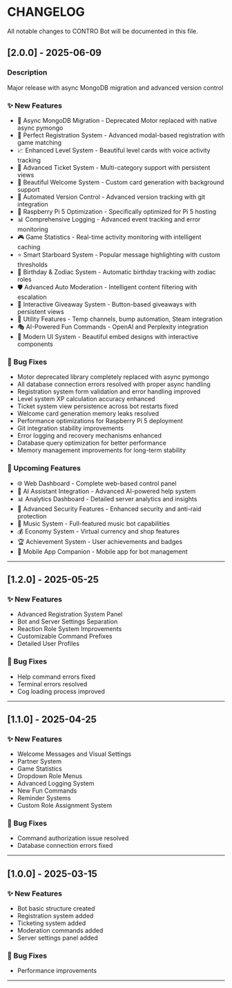# CHANGELOG

All notable changes to CONTRO Bot will be documented in this file.

## [2.0.0] - 2025-06-09

### Description
Major release with async MongoDB migration and advanced version control

### ✨ New Features
- 🚀 Async MongoDB Migration - Deprecated Motor replaced with native async pymongo
- 🎯 Perfect Registration System - Advanced modal-based registration with game matching
- 📈 Enhanced Level System - Beautiful level cards with voice activity tracking
- 🎫 Advanced Ticket System - Multi-category support with persistent views
- 👋 Beautiful Welcome System - Custom card generation with background support
- 🔧 Automated Version Control - Advanced version tracking with git integration
- 🍓 Raspberry Pi 5 Optimization - Specifically optimized for Pi 5 hosting
- 📊 Comprehensive Logging - Advanced event tracking and error monitoring
- 🎮 Game Statistics - Real-time activity monitoring with intelligent caching
- ⭐ Smart Starboard System - Popular message highlighting with custom thresholds
- 🎂 Birthday & Zodiac System - Automatic birthday tracking with zodiac roles
- 🛡️ Advanced Auto Moderation - Intelligent content filtering with escalation
- 🎉 Interactive Giveaway System - Button-based giveaways with persistent views
- 🔨 Utility Features - Temp channels, bump automation, Steam integration
- 🎭 AI-Powered Fun Commands - OpenAI and Perplexity integration
- 📱 Modern UI System - Beautiful embed designs with interactive components

### 🐛 Bug Fixes
- Motor deprecated library completely replaced with async pymongo
- All database connection errors resolved with proper async handling
- Registration system form validation and error handling improved
- Level system XP calculation accuracy enhanced
- Ticket system view persistence across bot restarts fixed
- Welcome card generation memory leaks resolved
- Performance optimizations for Raspberry Pi 5 deployment
- Git integration stability improvements
- Error logging and recovery mechanisms enhanced
- Database query optimization for better performance
- Memory management improvements for long-term stability

### 🔮 Upcoming Features
- 🌐 Web Dashboard - Complete web-based control panel
- 🤖 AI Assistant Integration - Advanced AI-powered help system
- 📊 Analytics Dashboard - Detailed server analytics and insights
- 🔐 Advanced Security Features - Enhanced security and anti-raid protection
- 🎵 Music System - Full-featured music bot capabilities
- 💰 Economy System - Virtual currency and shop features
- 🏆 Achievement System - User achievements and badges
- 📱 Mobile App Companion - Mobile app for bot management

---

## [1.2.0] - 2025-05-25

### ✨ New Features
- Advanced Registration System Panel
- Bot and Server Settings Separation
- Reaction Role System Improvements
- Customizable Command Prefixes
- Detailed User Profiles

### 🐛 Bug Fixes
- Help command errors fixed
- Terminal errors resolved
- Cog loading process improved

---

## [1.1.0] - 2025-04-25

### ✨ New Features
- Welcome Messages and Visual Settings
- Partner System
- Game Statistics
- Dropdown Role Menus
- Advanced Logging System
- New Fun Commands
- Reminder Systems
- Custom Role Assignment System

### 🐛 Bug Fixes
- Command authorization issue resolved
- Database connection errors fixed

---

## [1.0.0] - 2025-03-15

### ✨ New Features
- Bot basic structure created
- Registration system added
- Ticketing system added
- Moderation commands added
- Server settings panel added

### 🐛 Bug Fixes
- Performance improvements

---
